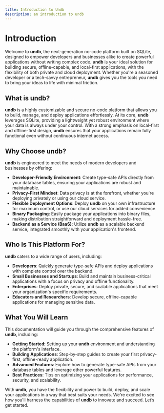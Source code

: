 ```yaml
---
title: Introduction to Undb
description: an introduction to undb
---
```


# Introduction

Welcome to **undb**, the next-generation no-code platform built on SQLite, designed to empower developers and businesses alike to create powerful applications without writing complex code. **undb** is your ideal solution for building secure, offline-capable, and local-first applications, with the flexibility of both private and cloud deployment. Whether you're a seasoned developer or a tech-savvy entrepreneur, **undb** gives you the tools you need to bring your ideas to life with minimal friction.

## What is undb?

**undb** is a highly customizable and secure no-code platform that allows you to build, manage, and deploy applications effortlessly. At its core, **undb** leverages SQLite, providing a lightweight yet robust environment where your data is always under your control. With a strong emphasis on local-first and offline-first design, **undb** ensures that your applications remain fully functional even without continuous internet access.

## Why Choose undb?

**undb** is engineered to meet the needs of modern developers and businesses by offering:

- **Developer-Friendly Environment**: Create type-safe APIs directly from your database tables, ensuring your applications are robust and maintainable.
- **Privacy-First Mindset**: Data privacy is at the forefront, whether you're deploying privately or using our cloud service.
- **Flexible Deployment Options**: Deploy **undb** on your own infrastructure for maximum control, or use our cloud services for added convenience.
- **Binary Packaging**: Easily package your applications into binary files, making distribution straightforward and deployment hassle-free.
- **Backend as a Service (BaaS)**: Utilize **undb** as a scalable backend service, integrated smoothly with your application's frontend.

## Who Is This Platform For?

**undb** caters to a wide range of users, including:

- **Developers**: Quickly generate type-safe APIs and deploy applications with complete control over the backend.
- **Small Businesses and Startups**: Build and maintain business-critical applications with a focus on privacy and offline functionality.
- **Enterprises**: Deploy private, secure, and scalable applications that meet your organization's specific requirements.
- **Educators and Researchers**: Develop secure, offline-capable applications for managing sensitive data.

## What You Will Learn

This documentation will guide you through the comprehensive features of **undb**, including:

- **Getting Started**: Setting up your **undb** environment and understanding the platform's interface.
- **Building Applications**: Step-by-step guides to create your first privacy-first, offline-ready application.
- **Advanced Features**: Explore how to generate type-safe APIs from your database tables and leverage other powerful features.
- **Best Practices**: Tips on optimizing your applications for performance, security, and scalability.

With **undb**, you have the flexibility and power to build, deploy, and scale your applications in a way that best suits your needs. We're excited to see how you'll harness the capabilities of **undb** to innovate and succeed. Let’s get started.
